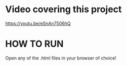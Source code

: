 # Video covering this project
https://youtu.be/eSnAn7506hQ

# HOW TO RUN
Open any of the .html files in your browser of choice!